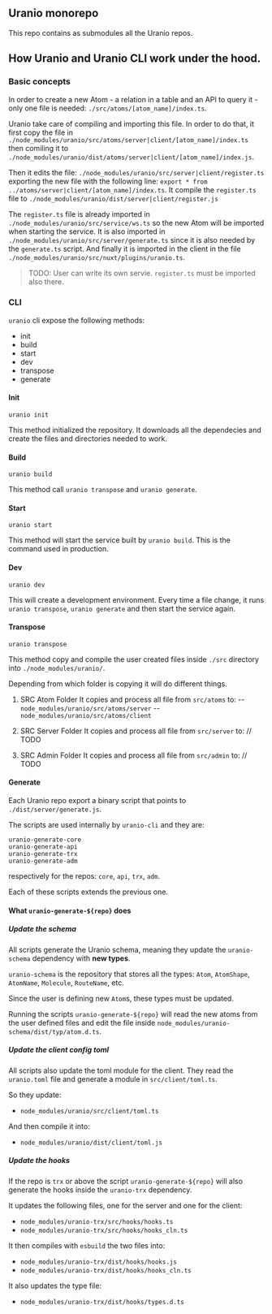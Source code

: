 ## Uranio monorepo

This repo contains as submodules all the Uranio repos.

## How Uranio and Uranio CLI work under the hood.

### Basic concepts

In order to create a new Atom - a relation in a table and an API to query it -
only one file is needed: `./src/atoms/[atom_name]/index.ts`.

Uranio take care of compiling and importing this file.
In order to do that, it first copy the file in
`./node_modules/uranio/src/atoms/server|client/[atom_name]/index.ts` then
comiling it to
`./node_modules/uranio/dist/atoms/server|client/[atom_name]/index.js`.

Then it edits the file: `./node_modules/uranio/src/server|client/register.ts`
exporting the new file with the following line:
`export * from ../atoms/server|client/[atom_name]/index.ts`.
It compile the `register.ts` file to
`./node_modules/uranio/dist/server|client/register.js`

The `register.ts` file is already imported in
`./node_modules/uranio/src/service/ws.ts` so the new Atom will be imported when
starting the service.
It is also imported in `./node_modules/uranio/src/server/generate.ts` since it
is also needed by the `generate.ts` script.
And finally it is imported in the client in the file
`./node_modules/uranio/src/nuxt/plugins/uranio.ts`.

> TODO: User can write its own servie. `register.ts` must be imported also there.


### CLI

`uranio` cli expose the following methods:
- init
- build
- start
- dev
- transpose
- generate

#### Init
```
uranio init
```
This method initialized the repository. It downloads all the dependecies and
create the files and directories needed to work.

#### Build
```
uranio build
```
This method call `uranio transpose` and `uranio generate`.

#### Start
```
uranio start
```
This method will start the service built by `uranio build`. This is the command
used in production.

#### Dev
```
uranio dev
```
This will create a development environment. Every time a file change, it runs
`uranio transpose`, `uranio generate` and then start the service again.

#### Transpose
```
uranio transpose
```
This method copy and compile the user created files inside `./src` directory
into `./node_modules/uranio/`.

Depending from which folder is copying it will do different things.

1) SRC Atom Folder
It copies and process all file from `src/atoms` to:
-- `node_modules/uranio/src/atoms/server`
-- `node_modules/uranio/src/atoms/client`

2) SRC Server Folder
It copies and process all file from `src/server` to:
// TODO

2) SRC Admin Folder
It copies and process all file from `src/admin` to:
// TODO


#### Generate

Each Uranio repo export a binary script that points to `./dist/server/generate.js`.

The scripts are used internally by `uranio-cli` and they are:
```
uranio-generate-core
uranio-generate-api
uranio-generate-trx
uranio-generate-adm
```
respectively for the repos: `core`, `api`, `trx`, `adm`.

Each of these scripts extends the previous one.


#### What `uranio-generate-${repo}` does


##### Update the schema

All scripts generate the Uranio schema, meaning they update the `uranio-schema`
dependency with **new types**.

`uranio-schema` is the repository that stores all the types: `Atom`, `AtomShape`,
`AtomName`, `Molecule`, `RouteName`, etc.

Since the user is defining new `Atom`s, these types must be updated.

Running the scripts `uranio-generate-${repo}` will read the new atoms from the
user defined files and edit the file inside
`node_modules/uranio-schema/dist/typ/atom.d.ts`.


##### Update the client config toml

All scripts also update the toml module for the client.
They read the `uranio.toml` file and generate a module in `src/client/toml.ts`.

So they update:
- `node_modules/uranio/src/client/toml.ts`

And then compile it into:
- `node_modules/uranio/dist/client/toml.js`


##### Update the hooks

If the repo is `trx` or above the script `uranio-generate-${repo}` will also
generate the hooks inside the `uranio-trx` dependency.

It updates the following files, one for the server and one for the client:
- `node_modules/uranio-trx/src/hooks/hooks.ts`
- `node_modules/uranio-trx/src/hooks/hooks_cln.ts`

It then compiles with `esbuild` the two files into:
- `node_modules/uranio-trx/dist/hooks/hooks.js`
- `node_modules/uranio-trx/dist/hooks/hooks_cln.ts`

It also updates the type file:
- `node_modules/uranio-trx/dist/hooks/types.d.ts`




